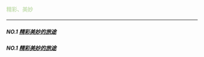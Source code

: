 #### <p style="color:#C8E0B5;">精彩、美妙</p>

---



##### NO.1   [精彩美妙的旅途]( https://www.baidu.com/  "Title")

##### NO.1   [精彩美妙的旅途]( https://www.163.com/  "Title")

